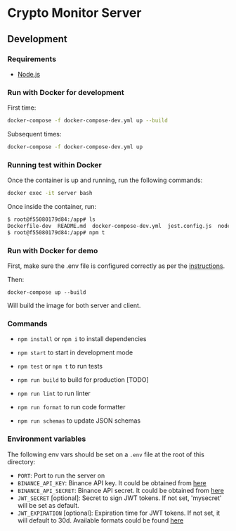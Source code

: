 # Crypto Monitor Server

## Development

### Requirements

- [Node.js](https://nodejs.org/en/)

### Run with Docker for development

First time:

```bash
docker-compose -f docker-compose-dev.yml up --build
```

Subsequent times:

```bash
docker-compose -f docker-compose-dev.yml up
```

### Running test within Docker

Once the container is up and running, run the following commands:

```bash
docker exec -it server bash
```

Once inside the container, run:

```bash
$ root@f55080179d84:/app# ls
Dockerfile-dev  README.md  docker-compose-dev.yml  jest.config.js  node_modules  nodemon.json  package-lock.json  package.json  src  tests  tsconfig.json
$ root@f55080179d84:/app# npm t
```

### Run with Docker for demo

First, make sure the .env file is configured correctly as per the [instructions](#Environment-variables).

Then:

    docker-compose up --build

Will build the image for both server and client.

### Commands

- `npm install` or `npm i` to install dependencies
- `npm start` to start in development mode
- `npm test` or `npm t` to run tests

- `npm run build` to build for production [TODO]
- `npm run lint` to run linter
- `npm run format` to run code formatter

- `npm run schemas` to update JSON schemas


### Environment variables

The following env vars should be set on a `.env` file at the root of this directory:

- `PORT`: Port to run the server on
- `BINANCE_API_KEY`: Binance API key. It could be obtained from [here](https://www.binance.com/en/my/settings/api-management)
- `BINANCE_API_SECRET`: Binance API secret. It could be obtained from [here](https://www.binance.com/en/my/settings/api-management)
- `JWT_SECRET` [optional]: Secret to sign JWT tokens. If not set, 'mysecret' will be set as default.
- `JWT_EXPIRATION` [optional]: Expiration time for JWT tokens. If not set, it will default to 30d. Available formats could be found [here](ea5c52512b5d)


